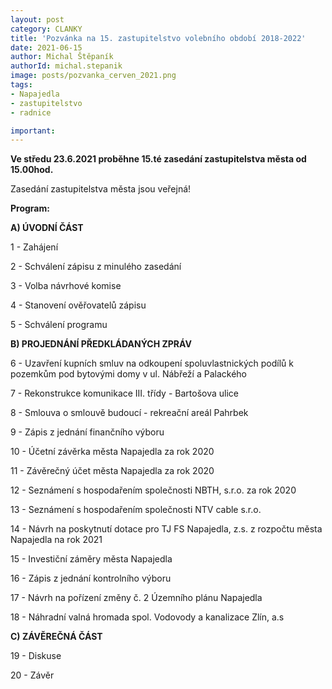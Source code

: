 ```yaml
---
layout: post
category: CLANKY
title: 'Pozvánka na 15. zastupitelstvo volebního období 2018-2022'
date: 2021-06-15
author: Michal Štěpaník
authorId: michal.stepanik
image: posts/pozvanka_cerven_2021.png
tags: 
- Napajedla 
- zastupitelstvo 
- radnice

important: 
---
```


**Ve středu 23.6.2021 proběhne 15.té zasedání zastupitelstva města od 15.00hod.** 

Zasedání zastupitelstva města jsou veřejná!

**Program:**

**A) ÚVODNÍ ČÁST**

 1 - Zahájení
 
 2 - Schválení zápisu z minulého zasedání
 
 3 - Volba návrhové komise
 
 4 - Stanovení ověřovatelů zápisu
 
 5 - Schválení programu
 
**B) PROJEDNÁNÍ PŘEDKLÁDANÝCH ZPRÁV**

 6 - Uzavření kupních smluv na odkoupení spoluvlastnických podílů k pozemkům pod bytovými domy v ul. Nábřeží a Palackého
 
 7 - Rekonstrukce komunikace III. třídy - Bartošova ulice
 
 8 - Smlouva o smlouvě budoucí - rekreační areál Pahrbek
 
 9 - Zápis z jednání finančního výboru
 
10 - Účetní závěrka města Napajedla za rok 2020

11 - Závěrečný účet města Napajedla za rok 2020

12 - Seznámení s hospodařením společnosti NBTH, s.r.o. za rok 2020

13 - Seznámení s hospodařením společnosti NTV cable s.r.o.

14 - Návrh na poskytnutí dotace pro TJ FS Napajedla, z.s. z rozpočtu města Napajedla na rok 2021
 
15 - Investiční záměry města Napajedla

16 - Zápis z jednání kontrolního výboru

17 - Návrh na pořízení změny č. 2 Územního plánu Napajedla

18 - Náhradní valná hromada spol. Vodovody a kanalizace Zlín, a.s

**C) ZÁVĚREČNÁ ČÁST**

19 - Diskuse

20 - Závěr

